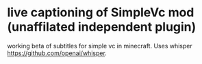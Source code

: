 # live captioning of SimpleVc mod (unaffilated independent plugin)

working beta of subtitles for simple vc in minecraft. Uses whisper https://github.com/openai/whisper.
